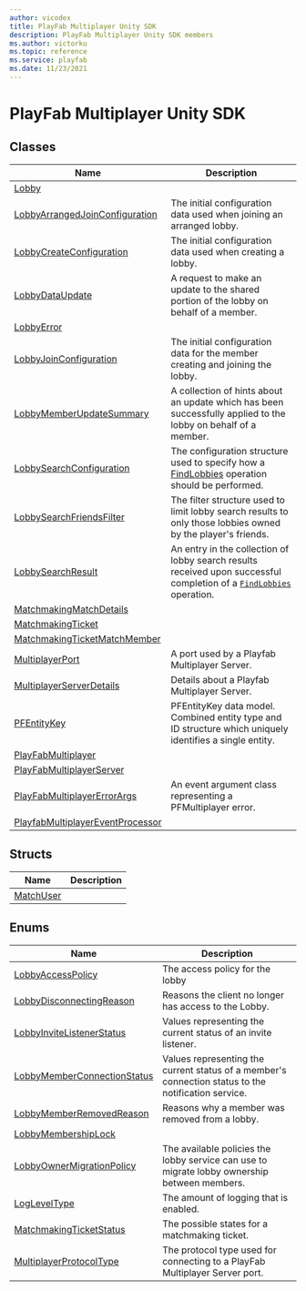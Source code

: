 ```yaml
---
author: vicodex
title: PlayFab Multiplayer Unity SDK
description: PlayFab Multiplayer Unity SDK members
ms.author: victorku
ms.topic: reference
ms.service: playfab
ms.date: 11/23/2021
---
```


# PlayFab Multiplayer Unity SDK
 

## Classes

| Name |  Description  |
| --- | --- |
| [Lobby](./PlayFab.Multiplayer/Lobby.md) |  |
| [LobbyArrangedJoinConfiguration](./PlayFab.Multiplayer/LobbyArrangedJoinConfiguration.md) | The initial configuration data used when joining an arranged lobby. |
| [LobbyCreateConfiguration](./PlayFab.Multiplayer/LobbyCreateConfiguration.md) | The initial configuration data used when creating a lobby. |
| [LobbyDataUpdate](./PlayFab.Multiplayer/LobbyDataUpdate.md) | A request to make an update to the shared portion of the lobby on behalf of a member. |
| [LobbyError](./PlayFab.Multiplayer/LobbyError.md) |  |
| [LobbyJoinConfiguration](./PlayFab.Multiplayer/LobbyJoinConfiguration.md) | The initial configuration data for the member creating and joining the lobby. |
| [LobbyMemberUpdateSummary](./PlayFab.Multiplayer/LobbyMemberUpdateSummary.md) | A collection of hints about an update which has been successfully applied to the lobby on behalf of a member. |
| [LobbySearchConfiguration](./PlayFab.Multiplayer/LobbySearchConfiguration.md) | The configuration structure used to specify how a [FindLobbies](./PlayFab.Multiplayer/PlayFabMultiplayer/FindLobbies.md) operation should be performed. |
| [LobbySearchFriendsFilter](./PlayFab.Multiplayer/LobbySearchFriendsFilter.md) | The filter structure used to limit lobby search results to only those lobbies owned by the player's friends. |
| [LobbySearchResult](./PlayFab.Multiplayer/LobbySearchResult.md) | An entry in the collection of lobby search results received upon successful completion of a [`FindLobbies`](./PlayFab.Multiplayer/PlayFabMultiplayer/FindLobbies.md) operation. |
| [MatchmakingMatchDetails](./PlayFab.Multiplayer/MatchmakingMatchDetails.md) |  |
| [MatchmakingTicket](./PlayFab.Multiplayer/MatchmakingTicket.md) |  |
| [MatchmakingTicketMatchMember](./PlayFab.Multiplayer/MatchmakingTicketMatchMember.md) |  |
| [MultiplayerPort](./PlayFab.Multiplayer/MultiplayerPort.md) | A port used by a Playfab Multiplayer Server. |
| [MultiplayerServerDetails](./PlayFab.Multiplayer/MultiplayerServerDetails.md) | Details about a Playfab Multiplayer Server. |
| [PFEntityKey](./PlayFab.Multiplayer/PFEntityKey.md) | PFEntityKey data model. Combined entity type and ID structure which uniquely identifies a single entity. |
| [PlayFabMultiplayer](./PlayFab.Multiplayer/PlayFabMultiplayer.md) |  |
| [PlayFabMultiplayerServer](./PlayFab.Multiplayer/PlayFabMultiplayer.PlayFabMultiplayerServer.md) |  |
| [PlayFabMultiplayerErrorArgs](./PlayFab.Multiplayer/PlayFabMultiplayerErrorArgs.md) | An event argument class representing a PFMultiplayer error. |
| [PlayfabMultiplayerEventProcessor](./PlayFab.Multiplayer/PlayfabMultiplayerEventProcessor.md) |  |

## Structs

| Name |  Description  |
| --- | --- |
| [MatchUser](./PlayFab.Multiplayer/MatchUser.md) |  |

## Enums

| Name |  Description  |
| --- | --- |
| [LobbyAccessPolicy](./PlayFab.Multiplayer/LobbyAccessPolicy.md) | The access policy for the lobby |
| [LobbyDisconnectingReason](./PlayFab.Multiplayer/LobbyDisconnectingReason.md) | Reasons the client no longer has access to the Lobby. |
| [LobbyInviteListenerStatus](./PlayFab.Multiplayer/LobbyInviteListenerStatus.md) | Values representing the current status of an invite listener. |
| [LobbyMemberConnectionStatus](./PlayFab.Multiplayer/LobbyMemberConnectionStatus.md) | Values representing the current status of a member's connection status to the notification service. |
| [LobbyMemberRemovedReason](./PlayFab.Multiplayer/LobbyMemberRemovedReason.md) | Reasons why a member was removed from a lobby. |
| [LobbyMembershipLock](./PlayFab.Multiplayer/LobbyMembershipLock.md) |  |
| [LobbyOwnerMigrationPolicy](./PlayFab.Multiplayer/LobbyOwnerMigrationPolicy.md) | The available policies the lobby service can use to migrate lobby ownership between members. |
| [LogLevelType](./PlayFab.Multiplayer/LogLevelType.md) | The amount of logging that is enabled. |
| [MatchmakingTicketStatus](./PlayFab.Multiplayer/MatchmakingTicketStatus.md) | The possible states for a matchmaking ticket. |
| [MultiplayerProtocolType](./PlayFab.Multiplayer/MultiplayerProtocolType.md) | The protocol type used for connecting to a PlayFab Multiplayer Server port. |
